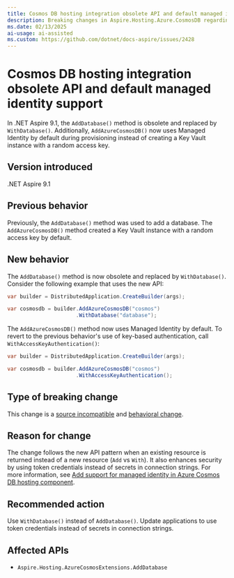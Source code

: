 ```yaml
---
title: Cosmos DB hosting integration obsolete API and default managed identity support
description: Breaking changes in Aspire.Hosting.Azure.CosmosDB regarding obsolete methods and default managed identity support.
ms.date: 02/13/2025
ai-usage: ai-assisted
ms.custom: https://github.com/dotnet/docs-aspire/issues/2428
---
```


# Cosmos DB hosting integration obsolete API and default managed identity support

In .NET Aspire 9.1, the `AddDatabase()` method is obsolete and replaced by `WithDatabase()`. Additionally, `AddAzureCosmosDB()` now uses Managed Identity by default during provisioning instead of creating a Key Vault instance with a random access key.

## Version introduced

.NET Aspire 9.1

## Previous behavior

Previously, the `AddDatabase()` method was used to add a database. The `AddAzureCosmosDB()` method created a Key Vault instance with a random access key by default.

## New behavior

The `AddDatabase()` method is now obsolete and replaced by `WithDatabase()`. Consider the following example that uses the new API:

```csharp
var builder = DistributedApplication.CreateBuilder(args);

var cosmosdb = builder.AddAzureCosmosDB("cosmos")
                      .WithDatabase("database");
```

The `AddAzureCosmosDB()` method now uses Managed Identity by default. To revert to the previous behavior's use of key-based authentication, call `WithAccessKeyAuthentication()`:

```csharp
var builder = DistributedApplication.CreateBuilder(args);

var cosmosdb = builder.AddAzureCosmosDB("cosmos")
                      .WithAccessKeyAuthentication();
```

## Type of breaking change

This change is a [source incompatible](../categories.md#source-compatibility) and [behavioral change](../categories.md#behavioral-change).

## Reason for change

The change follows the new API pattern when an existing resource is returned instead of a new resource (`Add` vs `With`). It also enhances security by using token credentials instead of secrets in connection strings. For more information, see [Add support for managed identity in Azure Cosmos DB hosting component](https://github.com/dotnet/aspire/pull/7092).

## Recommended action

Use `WithDatabase()` instead of `AddDatabase()`. Update applications to use token credentials instead of secrets in connection strings.

## Affected APIs

- `Aspire.Hosting.AzureCosmosExtensions.AddDatabase`
